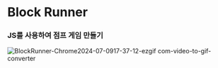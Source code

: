<h1>Block Runner</h1>

<h3>JS를 사용하여 점프 게임 만들기</h3>

![BlockRunner-Chrome2024-07-0917-37-12-ezgif com-video-to-gif-converter](https://github.com/leeyongha2006/Javascript-project/assets/126844590/e2d81e2f-f780-4808-8490-71defc674780)
